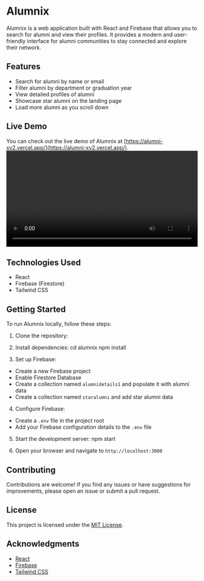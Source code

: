 # Alumnix

Alumnix is a web application built with React and Firebase that allows you to search for alumni and view their profiles. It provides a modern and user-friendly interface for alumni communities to stay connected and explore their network.

## Features

- Search for alumni by name or email
- Filter alumni by department or graduation year
- View detailed profiles of alumni
- Showcase star alumni on the landing page
- Load more alumni as you scroll down

## Live Demo

You can check out the live demo of Alumnix at [https://alumni-xv2.vercel.app/](https://alumni-xv2.vercel.app/).
<video width="100%" controls>
  <source src="/0601.mp4" type="video/mp4">
  Your browser does not support the video tag.
</video>

## Technologies Used

- React
- Firebase (Firestore)
- Tailwind CSS

## Getting Started

To run Alumnix locally, follow these steps:

1. Clone the repository:
2. Install dependencies:
cd alumnix
npm install

3. Set up Firebase:
- Create a new Firebase project
- Enable Firestore Database
- Create a collection named `alumnidetails1` and populate it with alumni data
- Create a collection named `staralumni` and add star alumni data

4. Configure Firebase:
- Create a `.env` file in the project root
- Add your Firebase configuration details to the `.env` file

5. Start the development server:
npm start

6. Open your browser and navigate to `http://localhost:3000`

## Contributing

Contributions are welcome! If you find any issues or have suggestions for improvements, please open an issue or submit a pull request.

## License

This project is licensed under the [MIT License](LICENSE).

## Acknowledgments

- [React](https://reactjs.org/)
- [Firebase](https://firebase.google.com/)
- [Tailwind CSS](https://tailwindcss.com/)